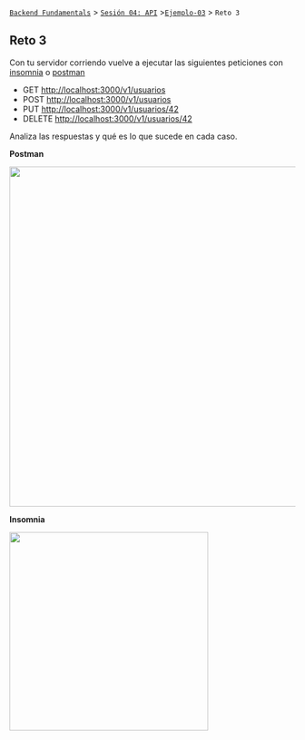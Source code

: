 [`Backend Fundamentals`](../../README.md) > [`Sesión 04: API`](../README.md) >[`Ejemplo-03`](../Ejemplo-03) > `Reto 3`
	
## Reto 3

Con tu servidor corriendo vuelve a ejecutar las siguientes peticiones con [insomnia](https://insomnia.rest/download/) o [postman](https://www.postman.com/product/api-client/)

- GET [http://localhost:3000/v1/usuarios](http://localhost:3000/v1/usuarios)
- POST [http://localhost:3000/v1/usuarios](http://localhost:3000/v1/usuarios)
- PUT [http://localhost:3000/v1/usuarios/42](http://localhost:3000/v1/usuarios/42)
- DELETE [http://localhost:3000/v1/usuarios/42](http://localhost:3000/v1/usuarios/42)

Analiza las respuestas y qué es lo que sucede en cada caso.

**Postman**

<img src="https://user-images.githubusercontent.com/13757596/87737569-ee019f80-c7a0-11ea-9029-8dcb4b613ec4.png" width="600"> 

**Insomnia**

<img src="https://user-images.githubusercontent.com/13757596/87737615-0a9dd780-c7a1-11ea-932e-a28b42d0684e.png" width="350">
